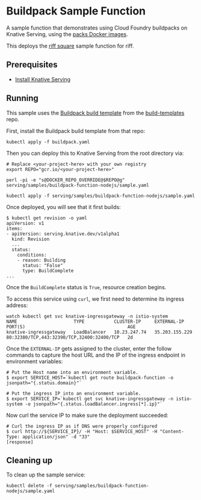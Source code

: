 # Buildpack Sample Function

A sample function that demonstrates using Cloud Foundry buildpacks on
Knative Serving, using the [packs Docker images](https://github.com/sclevine/packs).

This deploys the [riff square](https://github.com/scothis/riff-square-buildpack)
sample function for riff.

## Prerequisites

* [Install Knative Serving](../../../install/README.md)

## Running

This sample uses the [Buildpack build
template](https://github.com/knative/build-templates/blob/master/buildpack/buildpack.yaml)
from the [build-templates](https://github.com/knative/build-templates/) repo.

First, install the Buildpack build template from that repo:

```shell
kubectl apply -f buildpack.yaml
```

Then you can deploy this to Knative Serving from the root directory via:

```shell
# Replace <your-project-here> with your own registry
export REPO="gcr.io/<your-project-here>"

perl -pi -e "s@DOCKER_REPO_OVERRIDE@$REPO@g" serving/samples/buildpack-function-nodejs/sample.yaml

kubectl apply -f serving/samples/buildpack-function-nodejs/sample.yaml
```

Once deployed, you will see that it first builds:

```shell
$ kubectl get revision -o yaml
apiVersion: v1
items:
- apiVersion: serving.knative.dev/v1alpha1
  kind: Revision
  ...
  status:
    conditions:
    - reason: Building
      status: "False"
      type: BuildComplete
...
```

Once the `BuildComplete` status is `True`, resource creation begins.

To access this service using `curl`, we first need to determine its ingress address:
```shell
watch kubectl get svc knative-ingressgateway -n istio-system
NAME                     TYPE           CLUSTER-IP     EXTERNAL-IP      PORT(S)                                      AGE
knative-ingressgateway   LoadBalancer   10.23.247.74   35.203.155.229   80:32380/TCP,443:32390/TCP,32400:32400/TCP   2d
```

Once the `EXTERNAL-IP` gets assigned to the cluster, enter the follow commands to capture
the host URL and the IP of the ingress endpoint in environment variables:

```shell
# Put the Host name into an environment variable.
$ export SERVICE_HOST=`kubectl get route buildpack-function -o jsonpath="{.status.domain}"`

# Put the ingress IP into an environment variable.
$ export SERVICE_IP=`kubectl get svc knative-ingressgateway -n istio-system -o jsonpath="{.status.loadBalancer.ingress[*].ip}"`
```

Now curl the service IP to make sure the deployment succeeded:

```shell
# Curl the ingress IP as if DNS were properly configured
$ curl http://${SERVICE_IP}/ -H "Host: $SERVICE_HOST" -H "Content-Type: application/json" -d "33"
[response]
```

## Cleaning up

To clean up the sample service:

```shell
kubectl delete -f serving/samples/buildpack-function-nodejs/sample.yaml
```
